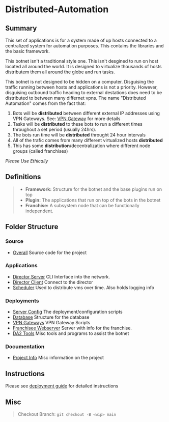 # Distributed-Automation

## Summary 

This set of applications is for a system made of up hosts connected to a centralized system for automation purposes. 
This contains the libraries and the basic framework. 

This botnet isn't a traditional style one. This isn't desgined to run on host located all around the world.
It is designed to virtualize thousands of hosts distributem them all around the globe and run tasks.

This botnet is not designed to be hidden on a computer. Disguising the traffic running between hosts and applications is not a priority. However, disguising outbound traffic heading to external destations does need to be distributed to between many differnet vpns. The name "Distributed Automation" comes from the fact that:
1. Bots will be <b>distributed</b> between different external IP addresses using VPN Gateways. See: [VPN Gateway](vpn-gateway/) for more details
2. Tasks will be <b>distributed</b> to these bots to run a different times throughout a set period (usually 24hrs). 
3. The bots run time will be <b>distributed</b> throught 24 hour intervals
4. All of the trafic comes from many different virtualized hosts <b>distributed</b>
5. This has some <b>distribution</b>/decentralization where different node groups (called franchises)

<I>Please Use Ethically</I>

## Definitions

> - <b>Framework:</b> Structure for the botnet and the base plugins run on top
> - <b>Plugin:</b> The applications that run on top of the bots in the botnet
> - <b>Franchise:</b> A subsystem node that can be functionally independent. 
## Folder Structure

### Source
- [Overall](DA2/) Source code for the project

### Applications
- [Director Server](DA2/src/com/jtelaa/da2/director/) CLI Interface into the network.
- [Director Client](da2_tools/director_interface/) Connect to the director
- [Scheduler](DA2/src/com/jtelaa/da2/scheduler/) Used to distribute vms over time. Also holds logging info
### Deployments
- [Server Config](deployments/) The deployment/configuration scripts
- [Database](database/) Structure for the database
- [VPN Gateways](vpn-gateway/) VPN Gateway Scripts
- [Franchisee Webserver](franchisee_webserver/) Server with info for the franchise. 
- [DA2 Tools](da2_tools/) Misc tools and programs to assist the botnet
### Documentation
- [Project Info](documentation/) Misc information on the project


## Instructions

Please see [deployment guide](DeploymentGuide.md) for detailed instructions

## Misc

> Checkout Branch: ```git checkout -B <wip> main```
